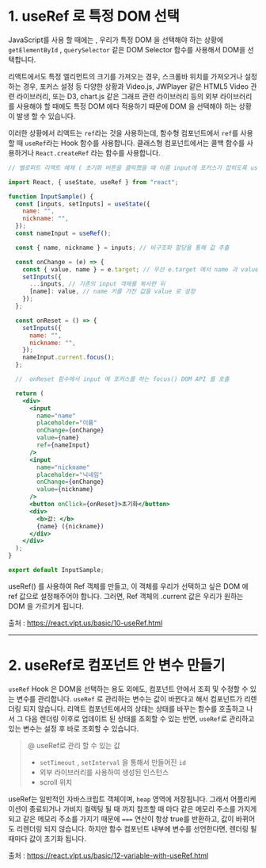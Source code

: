 # 1. useRef 로 특정 DOM 선택

JavaScript를 사용 할 때에는 , 우리가 특정 DOM 을 선택해야 하는 상황에 `getElementById` , `querySelector` 같은 DOM Selector 함수를 사용해서 DOM을 선택합니다.

리액트에서도 특정 엘리먼트의 크기를 가져오는 경우, 스크롤바 위치를 가져오거나 설정하는 경우, 포커스 설정 등 다양한 상황과 Video.js, JWPlayer 같은 HTML5 Video 관련 라이브러리, 또는 D3, chart.js 같은 그래프 관련 라이브러리 등의 외부 라이브러리를 사용해야 할 때에도 특정 DOM 에다 적용하기 때문에 DOM 을 선택해야 하는 상황이 발생 할 수 있습니다.

이러한 상황에서 리액트는 `ref`라는 것을 사용하는데, 함수형 컴포넌트에서 `ref`를 사용할 때 `useRef`라는 Hook 함수를 사용합니다. 클래스형 컴포넌트에서는 콜백 함수를 사용하거나 `React.createRef` 라는 함수를 사용합니다.

```jsx
// 벨로퍼트 리액트 예제 ( 초기화 버튼을 클릭했을 때 이름 input에 포커스가 잡히도록 useRef  사용)

import React, { useState, useRef } from "react";

function InputSample() {
  const [inputs, setInputs] = useState({
    name: "",
    nickname: "",
  });
  const nameInput = useRef();

  const { name, nickname } = inputs; // 비구조화 할당을 통해 값 추출

  const onChange = (e) => {
    const { value, name } = e.target; // 우선 e.target 에서 name 과 value 를 추출
    setInputs({
      ...inputs, // 기존의 input 객체를 복사한 뒤
      [name]: value, // name 키를 가진 값을 value 로 설정
    });
  };

  const onReset = () => {
    setInputs({
      name: "",
      nickname: "",
    });
    nameInput.current.focus();
  };

  //  onReset 함수에서 input 에 포커스를 하는 focus() DOM API 를 호출

  return (
    <div>
      <input
        name="name"
        placeholder="이름"
        onChange={onChange}
        value={name}
        ref={nameInput}
      />
      <input
        name="nickname"
        placeholder="닉네임"
        onChange={onChange}
        value={nickname}
      />
      <button onClick={onReset}>초기화</button>
      <div>
        <b>값: </b>
        {name} ({nickname})
      </div>
    </div>
  );
}

export default InputSample;
```
useRef() 를 사용하여 Ref 객체를 만들고, 이 객체를 우리가 선택하고 싶은 DOM 에 ref 값으로 설정해주어야 합니다. 그러면, Ref 객체의 .current 값은 우리가 원하는 DOM 을 가르키게 됩니다.

출처 : https://react.vlpt.us/basic/10-useRef.html

---

# 2. useRef로 컴포넌트 안 변수 만들기

`useRef` Hook 은 DOM을 선택하는 용도 외에도, 컴포넌트 안에서 조회 및 수정할 수 있는 변수를 관리합니다. `useRef` 로 관리하는 변수는 값이 바뀐다고 해서 컴포넌트가 리렌더링 되지 않습니다. 리액트 컴포넌트에서의 상태는 상태를 바꾸는 함수를 호출하고 나서 그 다음 렌더링 이후로 업데이트 된 상태를 조회할 수 있는 반면, `useRef`로 관리하고 있는 변수는 설정 후 바로 조회할 수 있습니다.

> @ useRef로 관리 할 수 있는 값
> - `setTimeout` , `setInterval` 을 통해서 만들어진 `id`
> - 외부 라이브러리를 사용하여 생성된 인스턴스
> - scroll 위치

useRef는 일반적인 자바스크립트 객체이며, `heap` 영역에 저장됩니다. 그래서 어플리케이션이 종료되거나 가비지 컬렉팅 될 때 까지 참조할 때 마다 같은 메모리 주소를 가지게 되고 같은 메모리 주소를 가지기 때문에 `===` 연산이 항상 true를 반환하고, 값이 바뀌어도 리렌더링 되지 않습니다.
하지만 함수 컴포넌트 내부에 변수를 선언한다면, 렌더링 될 때마다 값이 초기화 됩니다.

출처 : https://react.vlpt.us/basic/12-variable-with-useRef.html